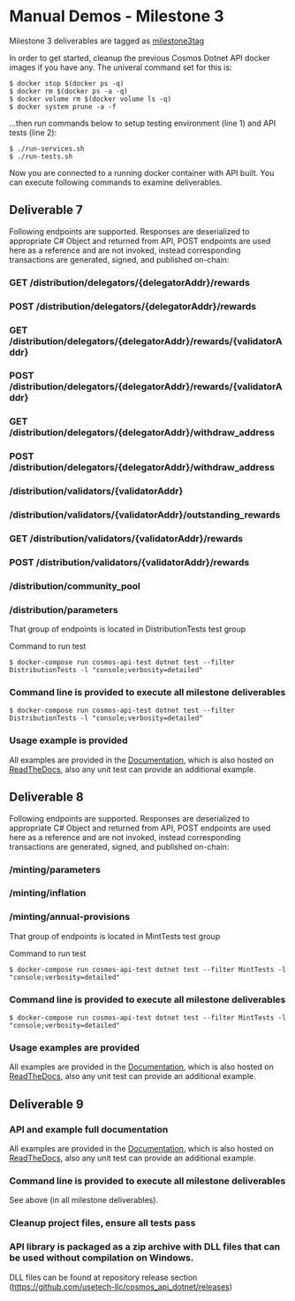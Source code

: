# Manual Demos - Milestone 3

Milestone 3 deliverables are tagged as [milestone3tag](https://github.com/usetech-llc/cosmos_api_dotnet/tree/milestone3tag)

In order to get started, cleanup the previous Cosmos Dotnet API docker images if you have any. The univeral command set for this is:
```
$ docker stop $(docker ps -q)
$ docker rm $(docker ps -a -q)
$ docker volume rm $(docker volume ls -q)
$ docker system prune -a -f
```

...then run commands below to setup testing environment (line 1) and API tests (line 2):
```
$ ./run-services.sh
$ ./run-tests.sh
```

Now you are connected to a running docker container with API built. You can execute following commands to examine deliverables.


## Deliverable 7

Following endpoints are supported. Responses are deserialized to appropriate C# Object and returned from API, POST endpoints are used here as a reference and are not invoked, instead corresponding transactions are generated, signed, and published on-chain:

### GET /distribution/delegators/{delegatorAddr}/rewards
### POST /distribution/delegators/{delegatorAddr}/rewards
### GET /distribution/delegators/{delegatorAddr}/rewards/{validatorAddr}
### POST /distribution/delegators/{delegatorAddr}/rewards/{validatorAddr}
### GET /distribution/delegators/{delegatorAddr}/withdraw_address
### POST /distribution/delegators/{delegatorAddr}/withdraw_address
### /distribution/validators/{validatorAddr}
### /distribution/validators/{validatorAddr}/outstanding_rewards
### GET /distribution/validators/{validatorAddr}/rewards
### POST /distribution/validators/{validatorAddr}/rewards
### /distribution/community_pool
### /distribution/parameters

That group of endpoints is located in DistributionTests test group

Command to run test
```
$ docker-compose run cosmos-api-test dotnet test --filter DistributionTests -l "console;verbosity=detailed"
```

### Command line is provided to execute all milestone deliverables

```
$ docker-compose run cosmos-api-test dotnet test --filter DistributionTests -l "console;verbosity=detailed"
```

### Usage example is provided

All examples are provided in the [Documentation](../index.md), which is also hosted on [ReadTheDocs](https://cosmos-api-dotnet.readthedocs.io/en/latest/), also any unit test can provide an additional example.



## Deliverable 8

Following endpoints are supported. Responses are deserialized to appropriate C# Object and returned from API, POST endpoints are used here as a reference and are not invoked, instead corresponding transactions are generated, signed, and published on-chain:

### /minting/parameters
### /minting/inflation
### /minting/annual-provisions

That group of endpoints is located in MintTests test group

Command to run test
```
$ docker-compose run cosmos-api-test dotnet test --filter MintTests -l "console;verbosity=detailed"
```

### Command line is provided to execute all milestone deliverables

```
$ docker-compose run cosmos-api-test dotnet test --filter MintTests -l "console;verbosity=detailed"
```

### Usage examples are provided

All examples are provided in the [Documentation](../index.md), which is also hosted on [ReadTheDocs](https://cosmos-api-dotnet.readthedocs.io/en/latest/), also any unit test can provide an additional example.



## Deliverable 9

### API and example full documentation

All examples are provided in the [Documentation](../index.md), which is also hosted on [ReadTheDocs](https://cosmos-api-dotnet.readthedocs.io/en/latest/), also any unit test can provide an additional example.

### Command line is provided to execute all milestone deliverables

See above (in all milestone deliverables).

### Cleanup project files, ensure all tests pass



### API library is packaged as a zip archive with DLL files that can be used without compilation on Windows.

DLL files can be found at repository release section (https://github.com/usetech-llc/cosmos_api_dotnet/releases)